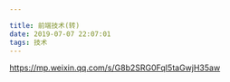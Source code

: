 ```yaml
---

title: 前端技术(转)
date: 2019-07-07 22:07:01
tags: 技术
---
```

 https://mp.weixin.qq.com/s/G8b2SRG0FqI5taGwjH35aw
 